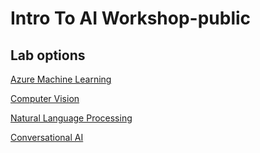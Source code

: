 # Intro To AI Workshop-public

## Lab options

[Azure Machine Learning](7-AML%20Lab/Readme.md)

[Computer Vision](14-ComputerVisionLab/Readme.md)

[Natural Language Processing](19-NLP-Lab/Readme.md)

[Conversational AI](24-ConversationalAILab/Readme.md)
